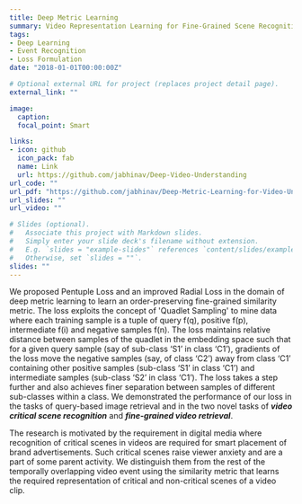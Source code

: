 ```yaml
---
title: Deep Metric Learning
summary: Video Representation Learning for Fine-Grained Scene Recognition and Retrieval.
tags:
- Deep Learning
- Event Recognition
- Loss Formulation
date: "2018-01-01T00:00:00Z"

# Optional external URL for project (replaces project detail page).
external_link: ""

image:
  caption: 
  focal_point: Smart

links:
- icon: github
  icon_pack: fab
  name: Link
  url: https://github.com/jabhinav/Deep-Video-Understanding
url_code: ""
url_pdf: "https://github.com/jabhinav/Deep-Metric-Learning-for-Video-Understanding/blob/master/Radial_Loss_Preprint.pdf"
url_slides: ""
url_video: ""

# Slides (optional).
#   Associate this project with Markdown slides.
#   Simply enter your slide deck's filename without extension.
#   E.g. `slides = "example-slides"` references `content/slides/example-slides.md`.
#   Otherwise, set `slides = ""`.
slides: ""
---
```

We proposed Pentuple Loss and an improved Radial Loss in the domain of deep metric learning to learn an order-preserving fine-grained similarity metric. The loss exploits the concept of 'Quadlet Sampling' to mine data where each training sample is a tuple of query f(q), positive f(p), intermediate f(i) and negative samples f(n). The loss maintains relative distance between samples of the quadlet in the embedding space such that for a given query sample (say of sub-class ‘S1’ in class ‘C1’), gradients of the loss move the negative samples (say, of class ‘C2’) away from class ‘C1’ containing other positive samples (sub-class ‘S1’ in class ‘C1’) and intermediate samples (sub-class ‘S2’ in class ‘C1’). The loss takes a step further and also achieves finer separation between samples of different sub-classes within a class. We demonstrated the performance of our loss in the tasks of query-based image retrieval and in the two novel tasks of ***video critical scene recognition*** and ***fine-grained video retrieval***. 

The research is motivated by the requirement in digital media where recognition of critical scenes in videos are required for smart placement of brand advertisements. Such critical scenes raise viewer anxiety and are a part of some parent activity. We distinguish them from the rest of the temporally overlapping video event using the similarity metric that learns the required representation of critical and non-critical scenes of a video clip.
